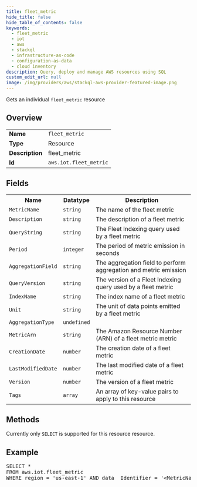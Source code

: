 ```yaml
---
title: fleet_metric
hide_title: false
hide_table_of_contents: false
keywords:
  - fleet_metric
  - iot
  - aws
  - stackql
  - infrastructure-as-code
  - configuration-as-data
  - cloud inventory
description: Query, deploy and manage AWS resources using SQL
custom_edit_url: null
image: /img/providers/aws/stackql-aws-provider-featured-image.png
---
```

Gets an individual <code>fleet_metric</code> resource

## Overview
<table><tbody>
<tr><td><b>Name</b></td><td><code>fleet_metric</code></td></tr>
<tr><td><b>Type</b></td><td>Resource</td></tr>
<tr><td><b>Description</b></td><td>fleet_metric</td></tr>
<tr><td><b>Id</b></td><td><code>aws.iot.fleet_metric</code></td></tr>
</tbody></table>

## Fields
<table><tbody>
<tr><th>Name</th><th>Datatype</th><th>Description</th></tr>
<tr><td><code>MetricName</code></td><td><code>string</code></td><td>The name of the fleet metric</td></tr>
<tr><td><code>Description</code></td><td><code>string</code></td><td>The description of a fleet metric</td></tr>
<tr><td><code>QueryString</code></td><td><code>string</code></td><td>The Fleet Indexing query used by a fleet metric</td></tr>
<tr><td><code>Period</code></td><td><code>integer</code></td><td>The period of metric emission in seconds</td></tr>
<tr><td><code>AggregationField</code></td><td><code>string</code></td><td>The aggregation field to perform aggregation and metric emission</td></tr>
<tr><td><code>QueryVersion</code></td><td><code>string</code></td><td>The version of a Fleet Indexing query used by a fleet metric</td></tr>
<tr><td><code>IndexName</code></td><td><code>string</code></td><td>The index name of a fleet metric</td></tr>
<tr><td><code>Unit</code></td><td><code>string</code></td><td>The unit of data points emitted by a fleet metric</td></tr>
<tr><td><code>AggregationType</code></td><td><code>undefined</code></td><td></td></tr>
<tr><td><code>MetricArn</code></td><td><code>string</code></td><td>The Amazon Resource Number (ARN) of a fleet metric metric</td></tr>
<tr><td><code>CreationDate</code></td><td><code>number</code></td><td>The creation date of a fleet metric</td></tr>
<tr><td><code>LastModifiedDate</code></td><td><code>number</code></td><td>The last modified date of a fleet metric</td></tr>
<tr><td><code>Version</code></td><td><code>number</code></td><td>The version of a fleet metric</td></tr>
<tr><td><code>Tags</code></td><td><code>array</code></td><td>An array of key-value pairs to apply to this resource</td></tr>

</tbody></table>

## Methods
Currently only <code>SELECT</code> is supported for this resource resource.

## Example
<pre>
SELECT * 
FROM aws.iot.fleet_metric
WHERE region = 'us-east-1' AND data__Identifier = '&lt;MetricName&gt;'
</pre>
